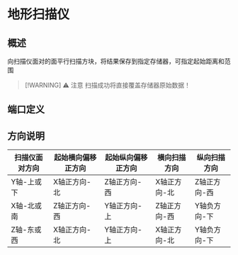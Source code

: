 <script setup>
import ElectricConnection from "../../../components/ElectricElement/ElectricConnection";
import ElectricConnectorType from "../../../components/ElectricElement/ElectricConnectorType";
import ElectricConnectorDirection from "../../../components/ElectricElement/ElectricConnectorDirection";
import ElectricConnectionDisplayMode from "../../../components/ElectricElement/ElectricConnectionDisplayMode";
import IOPort from "../../../components/ElectricElement/IOPort";
import ElectricElement from "../../../components/ElectricElement/ElectricElement.vue";

let connections = [
    new ElectricConnection(ElectricConnectorDirection.Top, ElectricConnectorType.Input, ElectricConnectionDisplayMode.BitWidth, [
        new IOPort(1, 16, "起始距离", "每加 1，扫描起始位置距离扫描仪面向的方向加 1 格，最高位为 1 时向背面；如果为 0xFFFF，则不调整起始距离，扫描方式改为像射线探测器那样，向面对方向不断扫描直到遇到非空气方块（可用于生成地图）"),
        new IOPort(17, 17, "是否存储方块特殊值", "为 0 时只保存方块ID，为 1 时方块 ID 和数据一并保存"),
        new IOPort(18, 32, "空", "无作用")
    ]),
    new ElectricConnection(ElectricConnectorDirection.Right, ElectricConnectorType.Input, ElectricConnectionDisplayMode.BitWidth, [
        new IOPort(1, 16, "起始纵向偏移", "每加 1，扫描起始位置纵向偏移 1 格，最高位为 1 时取反方向，正方向的定义另见下表"),
        new IOPort(17, 32, "起始横向偏移", "每加 1，扫描起始位置横向偏移 1 格，最高位为 1 时取反方向，正方向的定义另见下表")
    ]),
        new ElectricConnection(ElectricConnectorDirection.Bottom, ElectricConnectorType.Input, ElectricConnectionDisplayMode.BitWidth, [
        new IOPort(1, 32, "启动", "从0变为非0时启动扫描并将结果保存到指定 ID 的存储器")
    ]),
    new ElectricConnection(ElectricConnectorDirection.Left, ElectricConnectorType.Input, ElectricConnectionDisplayMode.BitWidth, [
        new IOPort(1, 16, "纵向扫描高度", "每加 1，扫描的高度加 1 格，扫描方向的定义另见下表"),
        new IOPort(17, 32, "横向扫描宽度", "每加 1，扫描的宽度加 1 格，扫描方向的定义另见下表")
    ]),
        new ElectricConnection(ElectricConnectorDirection.In, ElectricConnectorType.Input, ElectricConnectionDisplayMode.BitWidth, [
        new IOPort(1, 32, "存储器 ID", "指定要保存到的存储器的 ID"),
    ])
];
</script>

# 地形扫描仪

## 概述

向扫描仪面对的面平行扫描方块，将结果保存到指定存储器，可指定起始距离和范围
> [!WARNING] ⚠ 注意
> 扫描成功将直接覆盖存储器原始数据！

## 端口定义

<ElectricElement imgAltPrefix="地形扫描仪" :connections="connections" imgSrc="/images/expand/GVTerrainScannerBlock.png"/>

## 方向说明

| 扫描仪面对方向 | 起始横向偏移正方向 | 起始纵向偏移正方向 | 横向扫描方向  | 纵向扫描方向  |
|---------|-----------|-----------|---------|---------|
| Y轴-上或下  | X轴正方向-北   | Z轴正方向-西   | X轴正方向-北 | Z轴正方向-西 |
| X轴-北或南  | Z轴正方向-西   | Y轴正方向-上   | Z轴正方向-西 | Y轴负方向-下 |
| Z轴-东或西  | X轴正方向-北   | Y轴正方向-上   | X轴正方向-北 | Y轴负方向-下 |
